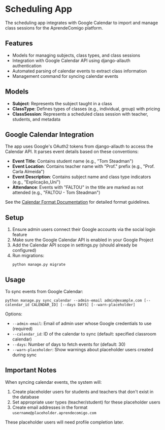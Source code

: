 # Scheduling App

The scheduling app integrates with Google Calendar to import and manage class sessions for the AprendeComigo platform.

## Features

- Models for managing subjects, class types, and class sessions
- Integration with Google Calendar API using django-allauth authentication
- Automated parsing of calendar events to extract class information
- Management command for syncing calendar events

## Models

- **Subject**: Represents the subject taught in a class
- **ClassType**: Defines types of classes (e.g., individual, group) with pricing
- **ClassSession**: Represents a scheduled class session with teacher, students, and metadata

## Google Calendar Integration

The app uses Google's OAuth2 tokens from django-allauth to access the Calendar API. It parses event details based on these conventions:

- **Event Title**: Contains student name (e.g., "Tom Steadman")
- **Event Location**: Contains teacher name with "Prof." prefix (e.g., "Prof. Carla Almeida")
- **Event Description**: Contains subject name and class type indicators (e.g., "Explicação_Uni")
- **Attendance**: Events with "FALTOU" in the title are marked as not attended (e.g., "FALTOU - Tom Steadman")

See the [Calendar Format Documentation](docs/calendar_format.md) for detailed format guidelines.

## Setup

1. Ensure admin users connect their Google accounts via the social login feature
2. Make sure the Google Calendar API is enabled in your Google Project
3. Add the Calendar API scope in settings.py (should already be configured)
4. Run migrations:
   ```
   python manage.py migrate
   ```

## Usage

To sync events from Google Calendar:

```
python manage.py sync_calendar --admin-email admin@example.com [--calendar_id CALENDAR_ID] [--days DAYS] [--warn-placeholder]
```

Options:
- `--admin-email`: Email of admin user whose Google credentials to use (required)
- `--calendar_id`: ID of the calendar to sync (default: specified classroom calendar)
- `--days`: Number of days to fetch events for (default: 30)
- `--warn-placeholder`: Show warnings about placeholder users created during sync

## Important Notes

When syncing calendar events, the system will:
1. Create placeholder users for students and teachers that don't exist in the database
2. Set appropriate user types (teacher/student) for these placeholder users
3. Create email addresses in the format `username@placeholder.aprendecomigo.com`

These placeholder users will need profile completion later.
